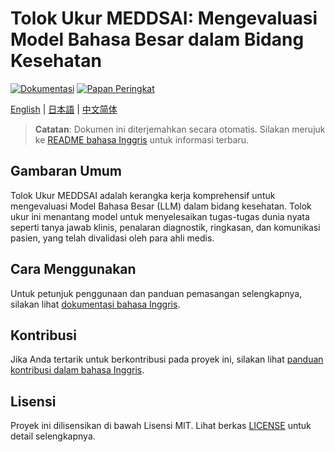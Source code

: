 # Tolok Ukur MEDDSAI: Mengevaluasi Model Bahasa Besar dalam Bidang Kesehatan

[![Dokumentasi](https://img.shields.io/badge/Dokumentasi-Baca%20Dokumentasi-blue)](https://meddsai.readthedocs.io/)
[![Papan Peringkat](https://img.shields.io/badge/Papan%20Peringkat-Lihat%20Peringkat-brightgreen)](https://www.meddsai.org/leaderboard)

[English](../README.md) | [日本語](README_ja.md) | [中文简体](README_zh.md)

> **Catatan**: Dokumen ini diterjemahkan secara otomatis. Silakan merujuk ke [README bahasa Inggris](../README.md) untuk informasi terbaru.

## Gambaran Umum

Tolok Ukur MEDDSAI adalah kerangka kerja komprehensif untuk mengevaluasi Model Bahasa Besar (LLM) dalam bidang kesehatan. Tolok ukur ini menantang model untuk menyelesaikan tugas-tugas dunia nyata seperti tanya jawab klinis, penalaran diagnostik, ringkasan, dan komunikasi pasien, yang telah divalidasi oleh para ahli medis.

## Cara Menggunakan

Untuk petunjuk penggunaan dan panduan pemasangan selengkapnya, silakan lihat [dokumentasi bahasa Inggris](../README.md).

## Kontribusi

Jika Anda tertarik untuk berkontribusi pada proyek ini, silakan lihat [panduan kontribusi dalam bahasa Inggris](../README.md#-contributions).

## Lisensi

Proyek ini dilisensikan di bawah Lisensi MIT. Lihat berkas [LICENSE](../LICENSE) untuk detail selengkapnya.
